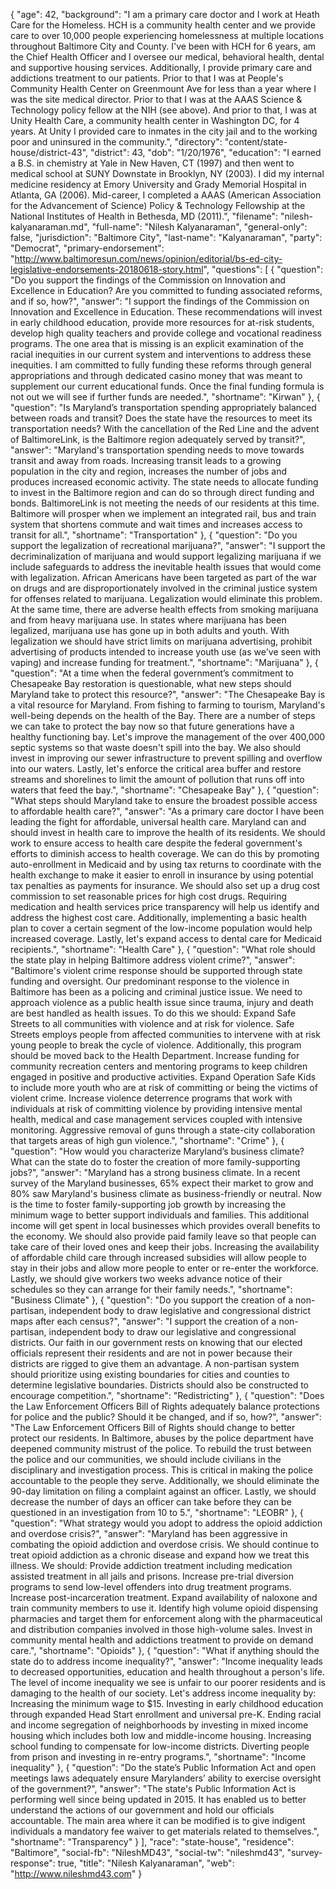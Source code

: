 {
  "age": 42,
  "background": "I am a primary care doctor and I work at Heath Care for the Homeless. HCH is a community health center and we provide care to over 10,000 people experiencing homelessness at multiple locations throughout Baltimore City and County. I've been with HCH for 6 years, am the Chief Health Officer and I oversee our medical, behavioral health, dental and supportive housing services. Additionally, I provide primary care and addictions treatment to our patients. Prior to that I was at People's Community Health Center on Greenmount Ave for less than a year where I was the site medical director. Prior to that I was at the AAAS Science & Technology policy fellow at the NIH (see above). And prior to that, I was at Unity Health Care, a community health center in Washington DC, for 4 years. At Unity I provided care to inmates in the city jail and to the working poor and uninsured in the community.",
  "directory": "content/state-house/district-43",
  "district": 43,
  "dob": "1/20/1976",
  "education": "I earned a B.S. in chemistry at Yale in New Haven, CT (1997) and then went to medical school at SUNY Downstate in Brooklyn, NY (2003). I did my internal medicine residency at Emory University and Grady Memorial Hospital in Atlanta, GA (2006). Mid-career, I completed a AAAS (American Association for the Advancement of Science) Policy & Technology Fellowship at the National Institutes of Health in Bethesda, MD (2011).",
  "filename": "nilesh-kalyanaraman.md",
  "full-name": "Nilesh Kalyanaraman",
  "general-only": false,
  "jurisdiction": "Baltimore City",
  "last-name": "Kalyanaraman",
  "party": "Democrat",
  "primary-endorsement": "http://www.baltimoresun.com/news/opinion/editorial/bs-ed-city-legislative-endorsements-20180618-story.html",
  "questions": [
    {
      "question": "Do you support the findings of the Commission on Innovation and Excellence in Education? Are you committed to funding associated reforms, and if so, how?",
      "answer": "I support the findings of the Commission on Innovation and Excellence in Education. These recommendations will invest in early childhood education, provide more resources for at-risk students, develop high quality teachers and provide college and vocational readiness programs. The one area that is missing is an explicit examination of the racial inequities in our current system and interventions to address these inequities. I am committed to fully funding these reforms through general appropriations and through dedicated casino money that was meant to supplement our current educational funds. Once the final funding formula is not out we will see if further funds are needed.",
      "shortname": "Kirwan"
    },
    {
      "question": "Is Maryland’s transportation spending appropriately balanced between roads and transit? Does the state have the resources to meet its transportation needs? With the cancellation of the Red Line and the advent of BaltimoreLink, is the Baltimore region adequately served by transit?",
      "answer": "Maryland's transportation spending needs to move towards transit and away from roads. Increasing transit leads to a growing population in the city and region, increases the number of jobs and produces increased economic activity. The state needs to allocate funding to invest in the Baltimore region and can do so through direct funding and bonds. BaltimoreLink is not meeting the needs of our residents at this time. Baltimore will prosper when we implement an integrated rail, bus and train system that shortens commute and wait times and increases access to transit for all.",
      "shortname": "Transportation"
    },
    {
      "question": "Do you support the legalization of recreational marijuana?",
      "answer": "I support the decriminalization of marijuana and would support legalizing marijuana if we include safeguards to address the inevitable health issues that would come with legalization. African Americans have been targeted as part of the war on drugs and are disproportionately involved in the criminal justice system for offenses related to marijuana. Legalization would eliminate this problem. At the same time, there are adverse health effects from smoking marijuana and from heavy marijuana use. In states where marijuana has been legalized, marijuana use has gone up in both adults and youth. With legalization we should have strict limits on marijuana advertising, prohibit advertising of products intended to increase youth use (as we've seen with vaping) and increase funding for treatment.",
      "shortname": "Marijuana"
    },
    {
      "question": "At a time when the federal government’s commitment to Chesapeake Bay restoration is questionable, what new steps should Maryland take to protect this resource?",
      "answer": "The Chesapeake Bay is a vital resource for Maryland. From fishing to farming to tourism, Maryland's well-being depends on the health of the Bay. There are a number of steps we can take to protect the bay now so that future generations have a healthy functioning bay. Let's improve the management of the over 400,000 septic systems so that waste doesn't spill into the bay. We also should invest in improving our sewer infrastructure to prevent spilling and overflow into our waters. Lastly, let's enforce the critical area buffer and restore streams and shorelines to limit the amount of pollution that runs off into waters that feed the bay.",
      "shortname": "Chesapeake Bay"
    },
    {
      "question": "What steps should Maryland take to ensure the broadest possible access to affordable health care?",
      "answer": "As a primary care doctor I have been leading the fight for affordable, universal health care. Maryland can and should invest in health care to improve the health of its residents. We should work to ensure access to health care despite the federal government's efforts to diminish access to health coverage. We can do this by promoting auto-enrollment in Medicaid and by using tax returns to coordinate with the health exchange to make it easier to enroll in insurance by using potential tax penalties as payments for insurance. We should also set up a drug cost commission to set reasonable prices for high cost drugs. Requiring medication and health services price transparency will help us identify and address the highest cost care. Additionally, implementing a basic health plan to cover a certain segment of the low-income population would help increased coverage. Lastly, let's expand access to dental care for Medicaid recipients.",
      "shortname": "Health Care"
    },
    {
      "question": "What role should the state play in helping Baltimore address violent crime?",
      "answer": "Baltimore's violent crime response should be supported through state funding and oversight. Our predominant response to the violence in Baltimore has been as a policing and criminal justice issue. We need to approach violence as a public health issue since trauma, injury and death are best handled as health issues. To do this we should: Expand Safe Streets to all communities with violence and at risk for violence. Safe Streets employs people from affected communities to intervene with at risk young people to break the cycle of violence. Additionally, this program should be moved back to the Health Department. Increase funding for community recreation centers and mentoring programs to keep children engaged in positive and productive activities. Expand Operation Safe Kids to include more youth who are at risk of committing or being the victims of violent crime. Increase violence deterrence programs that work with individuals at risk of committing violence by providing intensive mental health, medical and case management services coupled with intensive monitoring. Aggressive removal of guns through a state-city collaboration that targets areas of high gun violence.",
      "shortname": "Crime"
    },
    {
      "question": "How would you characterize Maryland’s business climate? What can the state do to foster the creation of more family-supporting jobs?",
      "answer": "Maryland has a strong business climate. In a recent survey of the Maryland businesses, 65% expect their market to grow and 80% saw Maryland's business climate as business-friendly or neutral. Now is the time to foster family-supporting job growth by increasing the minimum wage to better support individuals and families. This additional income will get spent in local businesses which provides overall benefits to the economy. We should also provide paid family leave so that people can take care of their loved ones and keep their jobs. Increasing the availability of affordable child care through increased subsidies will allow people to stay in their jobs and allow more people to enter or re-enter the workforce. Lastly, we should give workers two weeks advance notice of their schedules so they can arrange for their family needs.",
      "shortname": "Business Climate"
    },
    {
      "question": "Do you support the creation of a non-partisan, independent body to draw legislative and congressional district maps after each census?",
      "answer": "I support the creation of a non-partisan, independent body to draw our legislative and congressional districts. Our faith in our government rests on knowing that our elected officials represent their residents and are not in power because their districts are rigged to give them an advantage. A non-partisan system should prioritize using existing boundaries for cities and counties to determine legislative boundaries. Districts should also be constructed to encourage competition.",
      "shortname": "Redistricting"
    },
    {
      "question": "Does the Law Enforcement Officers Bill of Rights adequately balance protections for police and the public? Should it be changed, and if so, how?",
      "answer": "The Law Enforcement Officers Bill of Rights should change to better protect our residents. In Baltimore, abuses by the police department have deepened community mistrust of the police. To rebuild the trust between the police and our communities, we should include civilians in the disciplinary and investigation process. This is critical in making the police accountable to the people they serve. Additionally, we should eliminate the 90-day limitation on filing a complaint against an officer. Lastly, we should decrease the number of days an officer can take before they can be questioned in an investigation from 10 to 5.",
      "shortname": "LEOBR"
    },
    {
      "question": "What strategy would you adopt to address the opioid addiction and overdose crisis?",
      "answer": "Maryland has been aggressive in combating the opioid addiction and overdose crisis. We should continue to treat opioid addiction as a chronic disease and expand how we treat this illness. We should: Provide addiction treatment including medication assisted treatment in all jails and prisons. Increase pre-trial diversion programs to send low-level offenders into drug treatment programs. Increase post-incarceration treatment. Expand availability of naloxone and train community members to use it. Identify high volume opioid dispensing pharmacies and target them for enforcement along with the pharmaceutical and distribution companies involved in those high-volume sales. Invest in community mental health and addictions treatment to provide on demand care.",
      "shortname": "Opioids"
    },
    {
      "question": "What if anything should the state do to address income inequality?",
      "answer": "Income inequality leads to decreased opportunities, education and health throughout a person's life. The level of income inequality we see is unfair to our poorer residents and is damaging to the health of our society. Let's address income inequality by: Increasing the minimum wage to $15. Investing in early childhood education through expanded Head Start enrollment and universal pre-K. Ending racial and income segregation of neighborhoods by investing in mixed income housing which includes both low and middle-income housing. Increasing school funding to compensate for low-income districts. Diverting people from prison and investing in re-entry programs.",
      "shortname": "Income inequality"
    },
    {
      "question": "Do the state’s Public Information Act and open meetings laws adequately ensure Marylanders’ ability to exercise oversight of the government?",
      "answer": "The state's Public Information Act is performing well since being updated in 2015. It has enabled us to better understand the actions of our government and hold our officials accountable. The main area where it can be modified is to give indigent individuals a mandatory fee waiver to get materials related to themselves.",
      "shortname": "Transparency"
    }
  ],
  "race": "state-house",
  "residence": "Baltimore",
  "social-fb": "NileshMD43",
  "social-tw": "nileshmd43",
  "survey-response": true,
  "title": "Nilesh Kalyanaraman",
  "web": "http://www.nileshmd43.com"
}
